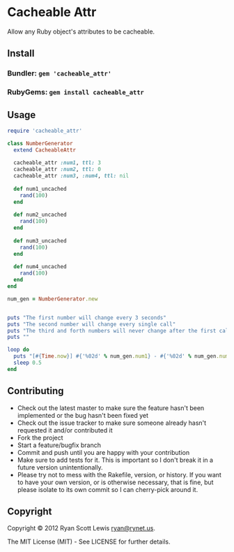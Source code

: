 # Cacheable Attr

Allow any Ruby object's attributes to be cacheable.

## Install

### Bundler: `gem 'cacheable_attr'`

### RubyGems: `gem install cacheable_attr`

## Usage

```ruby
require 'cacheable_attr'

class NumberGenerator
  extend CacheableAttr
  
  cacheable_attr :num1, ttl: 3
  cacheable_attr :num2, ttl: 0
  cacheable_attr :num3, :num4, ttl: nil
  
  def num1_uncached
    rand(100)
  end
  
  def num2_uncached
    rand(100)
  end
  
  def num3_uncached
    rand(100)
  end
  
  def num4_uncached
    rand(100)
  end
end

num_gen = NumberGenerator.new


puts "The first number will change every 3 seconds"
puts "The second number will change every single call"
puts "The third and forth numbers will never change after the first call"
puts ""

loop do
  puts "[#{Time.now}] #{'%02d' % num_gen.num1} - #{'%02d' % num_gen.num2} - #{'%02d' % num_gen.num3} - #{'%02d' % num_gen.num4}"
  sleep 0.5
end
```

## Contributing

* Check out the latest master to make sure the feature hasn't been implemented or the bug hasn't been fixed yet
* Check out the issue tracker to make sure someone already hasn't requested it and/or contributed it
* Fork the project
* Start a feature/bugfix branch
* Commit and push until you are happy with your contribution
* Make sure to add tests for it. This is important so I don't break it in a future version unintentionally.
* Please try not to mess with the Rakefile, version, or history. If you want to have your own version, or is otherwise necessary, that is fine, but please isolate to its own commit so I can cherry-pick around it.

## Copyright

Copyright © 2012 Ryan Scott Lewis <ryan@rynet.us>.

The MIT License (MIT) - See LICENSE for further details.
